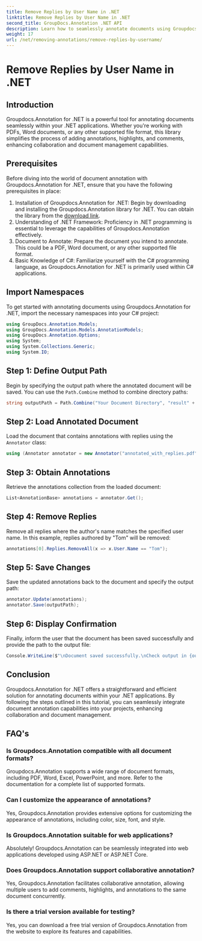 ```yaml
---
title: Remove Replies by User Name in .NET
linktitle: Remove Replies by User Name in .NET
second_title: GroupDocs.Annotation .NET API
description: Learn how to seamlessly annotate documents using Groupdocs.Annotation for .NET. Enhance collaboration and document management with this powerful tool.
weight: 17
url: /net/removing-annotations/remove-replies-by-username/
---
```


# Remove Replies by User Name in .NET

## Introduction
Groupdocs.Annotation for .NET is a powerful tool for annotating documents seamlessly within your .NET applications. Whether you're working with PDFs, Word documents, or any other supported file format, this library simplifies the process of adding annotations, highlights, and comments, enhancing collaboration and document management capabilities.
## Prerequisites
Before diving into the world of document annotation with Groupdocs.Annotation for .NET, ensure that you have the following prerequisites in place:
1. Installation of Groupdocs.Annotation for .NET: Begin by downloading and installing the Groupdocs.Annotation library for .NET. You can obtain the library from the [download link](https://releases.groupdocs.com/annotation/net/).
2. Understanding of .NET Framework: Proficiency in .NET programming is essential to leverage the capabilities of Groupdocs.Annotation effectively.
3. Document to Annotate: Prepare the document you intend to annotate. This could be a PDF, Word document, or any other supported file format.
4. Basic Knowledge of C#: Familiarize yourself with the C# programming language, as Groupdocs.Annotation for .NET is primarily used within C# applications.

## Import Namespaces
To get started with annotating documents using Groupdocs.Annotation for .NET, import the necessary namespaces into your C# project:
```csharp
using GroupDocs.Annotation.Models;
using GroupDocs.Annotation.Models.AnnotationModels;
using GroupDocs.Annotation.Options;
using System;
using System.Collections.Generic;
using System.IO;
```
## Step 1: Define Output Path
Begin by specifying the output path where the annotated document will be saved. You can use the `Path.Combine` method to combine directory paths:
```csharp
string outputPath = Path.Combine("Your Document Directory", "result" + Path.GetExtension("input.pdf"));
```
## Step 2: Load Annotated Document
Load the document that contains annotations with replies using the `Annotator` class:
```csharp
using (Annotator annotator = new Annotator("annotated_with_replies.pdf"))
```
## Step 3: Obtain Annotations
Retrieve the annotations collection from the loaded document:
```csharp
List<AnnotationBase> annotations = annotator.Get();
```
## Step 4: Remove Replies
Remove all replies where the author's name matches the specified user name. In this example, replies authored by "Tom" will be removed:
```csharp
annotations[0].Replies.RemoveAll(x => x.User.Name == "Tom");
```
## Step 5: Save Changes
Save the updated annotations back to the document and specify the output path:
```csharp
annotator.Update(annotations);
annotator.Save(outputPath);
```
## Step 6: Display Confirmation
Finally, inform the user that the document has been saved successfully and provide the path to the output file:
```csharp
Console.WriteLine($"\nDocument saved successfully.\nCheck output in {outputPath}.");
```
## Conclusion
Groupdocs.Annotation for .NET offers a straightforward and efficient solution for annotating documents within your .NET applications. By following the steps outlined in this tutorial, you can seamlessly integrate document annotation capabilities into your projects, enhancing collaboration and document management.
## FAQ's
### Is Groupdocs.Annotation compatible with all document formats?
Groupdocs.Annotation supports a wide range of document formats, including PDF, Word, Excel, PowerPoint, and more. Refer to the documentation for a complete list of supported formats.
### Can I customize the appearance of annotations?
Yes, Groupdocs.Annotation provides extensive options for customizing the appearance of annotations, including color, size, font, and style.
### Is Groupdocs.Annotation suitable for web applications?
Absolutely! Groupdocs.Annotation can be seamlessly integrated into web applications developed using ASP.NET or ASP.NET Core.
### Does Groupdocs.Annotation support collaborative annotation?
Yes, Groupdocs.Annotation facilitates collaborative annotation, allowing multiple users to add comments, highlights, and annotations to the same document concurrently.
### Is there a trial version available for testing?
Yes, you can download a free trial version of Groupdocs.Annotation from the website to explore its features and capabilities.
